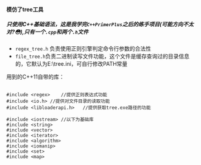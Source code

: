 #### 模仿了tree工具

##### 只使用C++基础语法，这是我学完`C++PrimerPlus`之后的练手项目(可能方向不太对?:flushed:),只有一个`.cpp`和两个`.h`文件

-  `regex_tree.h` 负责使用正则引擎判定命令行参数的合法性
- `file_tree.h`负责二进制读写文件功能，这个文件是缓存查询过的目录信息的，它默认为E:\\tree.ini，可自行修改PATH常量

用到的C++11自带的库：

```

#include <regex>	//提供正则表达式功能
#include <io.h>	//提供对文件目录的读取功能
#include <libloaderapi.h>	//提供获取tree.exe路径的功能

#include <iostream>	//以下为基础库
#include <string>	
#include <vector>	
#include <iterator>
#include <algorithm>	
#include <iomanip>
#include <set>
#include <map>	

```

